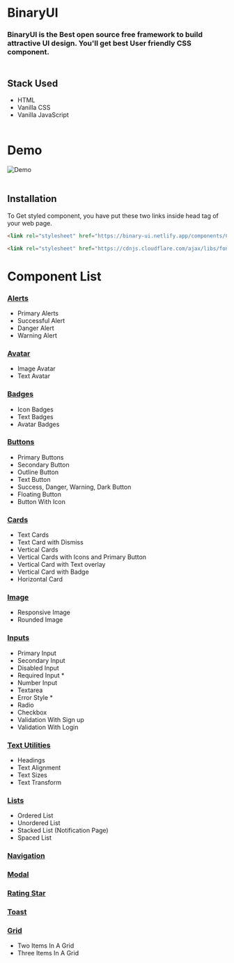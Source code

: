 
# BinaryUI 
### BinaryUI is the Best open source free framework to build attractive UI design. You'll get best User friendly CSS component.<br><br>

## Stack Used
- HTML
- Vanilla CSS
- Vanilla JavaScript <br><br>
# Demo
![Demo](/assets/demo.gif)<br><br>

## Installation<br>
To Get styled component, you have put these two links inside head tag of your web page.<br>
```html
<link rel="stylesheet" href="https://binary-ui.netlify.app/components/CDN.css">

<link rel="stylesheet" href="https://cdnjs.cloudflare.com/ajax/libs/font-awesome/4.7.0/css/font-awesome.min.css"> 
```

# Component List 

### [Alerts](https://binary-ui.netlify.app/docs.html#alert)
-  Primary Alerts
-  Successful Alert
-  Danger Alert
-  Warning Alert

### [Avatar](https://binary-ui.netlify.app/docs.html#avatar)
- Image Avatar
- Text Avatar

### [Badges](https://binary-ui.netlify.app/docs.html#badge)
- Icon Badges
- Text Badges
- Avatar Badges

### [Buttons](https://binary-ui.netlify.app/docs.html#button)
- Primary Buttons
- Secondary Button
- Outline Button
- Text Button
- Success, Danger, Warning, Dark Button
- Floating Button
- Button With Icon

### [Cards](https://binary-ui.netlify.app/docs.html#card)
- Text Cards
- Text Card with Dismiss
- Vertical Cards 
- Vertical Cards with Icons and Primary Button 
- Vertical Card with Text overlay 
- Vertical Card with Badge
- Horizontal Card

### [Image](https://binary-ui.netlify.app/docs.html#image)
- Responsive Image
- Rounded Image

### [Inputs](https://binary-ui.netlify.app/docs.html#input)
- Primary Input
- Secondary Input
- Disabled Input
- Required Input *
- Number Input
- Textarea
- Error Style *
- Radio
- Checkbox
- Validation With Sign up
- Validation With Login

### [Text Utilities](https://binary-ui.netlify.app/docs.html#Text-utilities)
- Headings
- Text Alignment
- Text Sizes
- Text Transform

### [Lists](https://binary-ui.netlify.app/docs.html#List)
- Ordered List 
- Unordered List
- Stacked List (Notification Page)
- Spaced List

### [Navigation](https://binary-ui.netlify.app/docs.html#Navigation)
### [Modal](https://binary-ui.netlify.app/docs.html#Modal)
### [Rating Star](https://binary-ui.netlify.app/docs.html#Rating)
### [Toast](https://binary-ui.netlify.app/docs.html#Toast)

### [Grid](https://binary-ui.netlify.app/docs.html#Grid)
- Two Items In A Grid
- Three Items In A Grid<br><br>


